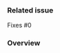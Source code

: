 <!--
👋 Thank you for your Pull Request 🙏
-->

### Related issue

Fixes #0

<!-- Replace the content with "None" if you haven't an issue to link -->

### Overview

<!--

Explain the context and why you're making that change.
What is the problem you're trying to solve?
If a new feature is being added,
describe the intended use case that feature fulfills.

-->
